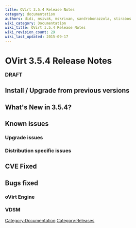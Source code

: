 ```yaml
---
title: OVirt 3.5.4 Release Notes
category: documentation
authors: didi, msivak, mskrivan, sandrobonazzola, stirabos
wiki_category: Documentation
wiki_title: OVirt 3.5.4 Release Notes
wiki_revision_count: 29
wiki_last_updated: 2015-09-17
---
```


# OVirt 3.5.4 Release Notes

<big>**DRAFT**</big>

## Install / Upgrade from previous versions

## What's New in 3.5.4?

## Known issues

### Upgrade issues

### Distribution specific issues

## CVE Fixed

## Bugs fixed

### oVirt Engine

### VDSM

<Category:Documentation> <Category:Releases>
